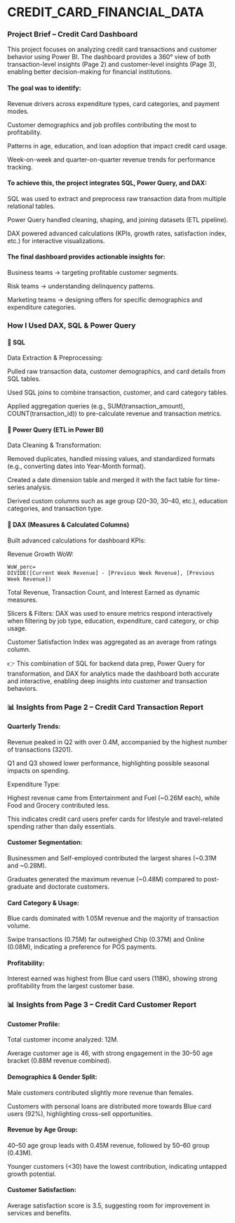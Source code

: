 # CREDIT_CARD_FINANCIAL_DATA

### Project Brief – Credit Card Dashboard

This project focuses on analyzing credit card transactions and customer behavior using Power BI. The dashboard provides a 360° view of both transaction-level insights (Page 2) and customer-level insights (Page 3), enabling better decision-making for financial institutions.

#### The goal was to identify:

Revenue drivers across expenditure types, card categories, and payment modes.

Customer demographics and job profiles contributing the most to profitability.

Patterns in age, education, and loan adoption that impact credit card usage.

Week-on-week and quarter-on-quarter revenue trends for performance tracking.

#### To achieve this, the project integrates SQL, Power Query, and DAX:

SQL was used to extract and preprocess raw transaction data from multiple relational tables.

Power Query handled cleaning, shaping, and joining datasets (ETL pipeline).

DAX powered advanced calculations (KPIs, growth rates, satisfaction index, etc.) for interactive visualizations.

#### The final dashboard provides actionable insights for:

Business teams → targeting profitable customer segments.

Risk teams → understanding delinquency patterns.

Marketing teams → designing offers for specific demographics and expenditure categories.


### How I Used DAX, SQL & Power Query
#### 🔹 SQL

Data Extraction & Preprocessing:

Pulled raw transaction data, customer demographics, and card details from SQL tables.

Used SQL joins to combine transaction, customer, and card category tables.

Applied aggregation queries (e.g., SUM(transaction_amount), COUNT(transaction_id)) to pre-calculate revenue and transaction metrics.

#### 🔹 Power Query (ETL in Power BI)

Data Cleaning & Transformation:

Removed duplicates, handled missing values, and standardized formats (e.g., converting dates into Year-Month format).

Created a date dimension table and merged it with the fact table for time-series analysis.

Derived custom columns such as age group (20–30, 30–40, etc.), education categories, and transaction type.

#### 🔹 DAX (Measures & Calculated Columns)

Built advanced calculations for dashboard KPIs:

Revenue Growth WoW:
```dax
WoW_perc= 
DIVIDE([Current Week Revenue] - [Previous Week Revenue], [Previous Week Revenue])

```
Total Revenue, Transaction Count, and Interest Earned as dynamic measures.

Slicers & Filters: DAX was used to ensure metrics respond interactively when filtering by job type, education, expenditure, card category, or chip usage.

Customer Satisfaction Index was aggregated as an average from ratings column.

👉 This combination of SQL for backend data prep, Power Query for transformation, and DAX for analytics made the dashboard both accurate and interactive, enabling deep insights into customer and transaction behaviors.


### 📊 Insights from Page 2 – Credit Card Transaction Report

#### Quarterly Trends:

Revenue peaked in Q2 with over 0.4M, accompanied by the highest number of transactions (3201).

Q1 and Q3 showed lower performance, highlighting possible seasonal impacts on spending.

Expenditure Type:

Highest revenue came from Entertainment and Fuel (~0.26M each), while Food and Grocery contributed less.

This indicates credit card users prefer cards for lifestyle and travel-related spending rather than daily essentials.

#### Customer Segmentation:

Businessmen and Self-employed contributed the largest shares (~0.31M and ~0.28M).

Graduates generated the maximum revenue (~0.48M) compared to post-graduate and doctorate customers.

#### Card Category & Usage:

Blue cards dominated with 1.05M revenue and the majority of transaction volume.

Swipe transactions (0.75M) far outweighed Chip (0.37M) and Online (0.08M), indicating a preference for POS payments.

#### Profitability:

Interest earned was highest from Blue card users (118K), showing strong profitability from the largest customer base.

### 📊 Insights from Page 3 – Credit Card Customer Report

#### Customer Profile:

Total customer income analyzed: 12M.

Average customer age is 46, with strong engagement in the 30–50 age bracket (0.88M revenue combined).

#### Demographics & Gender Split:

Male customers contributed slightly more revenue than females.

Customers with personal loans are distributed more towards Blue card users (92%), highlighting cross-sell opportunities.

#### Revenue by Age Group:

40–50 age group leads with 0.45M revenue, followed by 50–60 group (0.43M).

Younger customers (<30) have the lowest contribution, indicating untapped growth potential.

#### Customer Satisfaction:

Average satisfaction score is 3.5, suggesting room for improvement in services and benefits.
